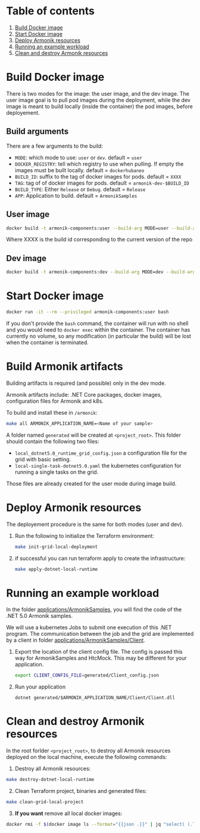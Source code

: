 # Table of contents
1. [Build Docker image](#build-docker-image)
2. [Start Docker image](#start-docker-image)
3. [Deploy Armonik resources](#deploy-armonik-resources)
4. [Running an example workload](#running-an-example-workload)
5. [Clean and destroy Armonik resources](#clean-and-destroy-armonik-resources)

# Build Docker image <a name="build-docker-image"></a>

There is two modes for the image: the user image, and the dev image.
The user image goal is to pull pod images during the deployment, while the dev image is meant to build locally (inside the container) the pod images, before deployement.

## Build arguments

There are a few arguments to the build:
- `MODE`: which mode to use: `user` or `dev`. default = `user`
- `DOCKER_REGISTRY`: tell which registry to use when pulling. If empty the images must be built locally. default = `dockerhubaneo`
- `BUILD_ID`: suffix to the tag of docker images for pods. default = `XXXX`
- `TAG`: tag of of docker images for pods. default = `armonik-dev-$BUILD_ID`
- `BUILD_TYPE`: Either `Release` or `Debug`. default = `Release`
- `APP`: Application to build. default = `ArmonikSamples`

## User image

```bash
docker build -t armonik-components:user --build-arg MODE=user --build-arg BUILD_ID=XXXX .
```

Where XXXX is the build id corresponding to the current version of the repo


## Dev image

```bash
docker build -t armonik-components:dev --build-arg MODE=dev --build-arg DOCKER_REGISTRY= .
```

# Start Docker image <a name="start-docker-image"></a>

```bash
docker run -it --rm --privileged armonik-components:user bash
```

If you don't provide the `bash` command, the container will run with no shell and you would need to `docker exec` within the container.
The container has currently no volume, so any modification (in particular the build) will be lost when the container is terminated.

# Build Armonik artifacts <a name="build-armonik-artifacts"></a>

Building artifacts is required (and possible) only in the dev mode.

Armonik artifacts include: .NET Core packages, docker images, configuration files for Armonik and k8s.

To build and install these in `/armonik`:
```bash
make all ARMONIK_APPLICATION_NAME=<Name of your sample>
```

A folder named `generated` will be created at `<project_root>`. This folder should contain the following
two files:
 * `local_dotnet5.0_runtime_grid_config.json` a configuration file for the grid with basic setting.
 * `local-single-task-dotnet5.0.yaml` the kubernetes configuration for running a single tasks on the grid.


Those files are already created for the user mode during image build.

# Deploy Armonik resources <a name="deploy-armonik-resources"></a>

The deployement procedure is the same for both modes (user and dev).

1. Run the following to initialize the Terraform environment:
   ```bash
   make init-grid-local-deployment
   ```

2. if successful you can run terraform apply to create the infrastructure:
   ```bash
   make apply-dotnet-local-runtime
   ```

# Running an example workload <a name="running-an-example-workload"></a>
In the folder [applications/ArmonikSamples](./applications/ArmonikSamples), you will find the code of the .NET 5.0
Armonik samples.

We will use a kubernetes Jobs to submit one execution of this .NET program. The communication between the job and the
grid are implemented by a client in folder [applications/ArmonikSamples/Client](./applications/ArmonikSamples/Client).

1. Export the location of the client config file. The config is passed this way for ArmonikSamples and HtcMock. This may be different for your application.
   ```bash
   export CLIENT_CONFIG_FILE=generated/Client_config.json
   ```

2. Run your application
   ```
   dotnet generated/$ARMONIK_APPLICATION_NAME/Client/Client.dll
   ```

# Clean and destroy Armonik resources <a name="clean-and-destroy-armonik-resources"></a>
In the root forlder `<project_root>`, to destroy all Armonik resources deployed on the local machine, execute the following commands:

1. Destroy all Armonik resources:
```bash
make destroy-dotnet-local-runtime
```

2. Clean Terraform project, binaries and generated files:
```bash
make clean-grid-local-project
```

3. **If you want** remove all local docker images:
```bash
docker rmi -f $(docker image ls --format="{{json .}}" | jq "select( (.Tag==\"$ARMONIK_TAG\") ) .ID" | tr -d \")
```

